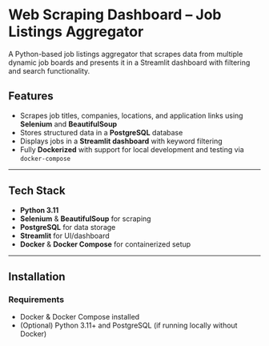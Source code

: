 # Web Scraping Dashboard – Job Listings Aggregator

A Python-based job listings aggregator that scrapes data from multiple dynamic job boards and presents it in a Streamlit dashboard with filtering and search functionality.

## Features

-  Scrapes job titles, companies, locations, and application links using **Selenium** and **BeautifulSoup**
-  Stores structured data in a **PostgreSQL** database
-  Displays jobs in a **Streamlit dashboard** with keyword filtering
-  Fully **Dockerized** with support for local development and testing via `docker-compose`

---


## Tech Stack

- **Python 3.11**
- **Selenium** & **BeautifulSoup** for scraping
- **PostgreSQL** for data storage
- **Streamlit** for UI/dashboard
- **Docker** & **Docker Compose** for containerized setup

---

##  Installation

###  Requirements

- Docker & Docker Compose installed
- (Optional) Python 3.11+ and PostgreSQL (if running locally without Docker)
